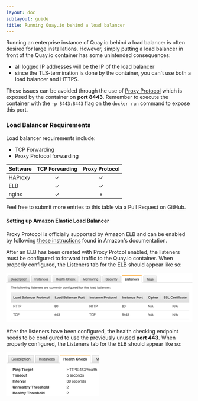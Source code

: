 ```yaml
---
layout: doc
sublayout: guide
title: Running Quay.io behind a load balancer
---
```


Running an enterprise instance of Quay.io behind a load balancer is often desired for large installations.
However, simply putting a load balancer in front of the Quay.io container has some unintended consequences:

 * all logged IP addresses will be the IP of the load balancer
 * since the TLS-termination is done by the container, you can't use both a load balancer and HTTPS.

These issues can be avoided through the use of [Proxy Protocol](http://www.haproxy.org/download/1.5/doc/proxy-protocol.txt) which is exposed by the container on **port 8443**.
Remember to execute the container with the `-p 8443:8443` flag on the `docker run` command to expose this port.

### Load Balancer Requirements

Load balancer requirements include:

* TCP Forwarding
* Proxy Protocol forwarding

| Software | TCP Forwarding | Proxy Protocol |
| -------- | :------------: | :------------: |
| HAProxy  |        ✓       |       ✓        |
| ELB      |        ✓       |       ✓        |
| nginx    |        ✓       |       x        |

Feel free to submit more entries to this table via a Pull Request on GitHub.

#### Setting up Amazon Elastic Load Balancer

Proxy Protocol is officially supported by Amazon ELB and can be enabled by following [these instructions](https://docs.aws.amazon.com/ElasticLoadBalancing/latest/DeveloperGuide/enable-proxy-protocol.html) found in Amazon's documentation.

After an ELB has been created with Proxy Protcol enabled, the listeners must be configured to forward traffic to the Quay.io container.
When properly configured, the Listeners tab for the ELB should appear like so:

<div class="article-image">
  <a href="listeners.png"><img src="listeners.png"></a>
</div>

After the listeners have been configured, the health checking endpoint needs to be configured to use the previously unused **port 443**.
When properly configured, the Listeners tab for the ELB should appear like so:

<div class="article-image">
  <a href="healthcheck.png"><img src="healthcheck.png" style="width:50%;"></a>
</div>
